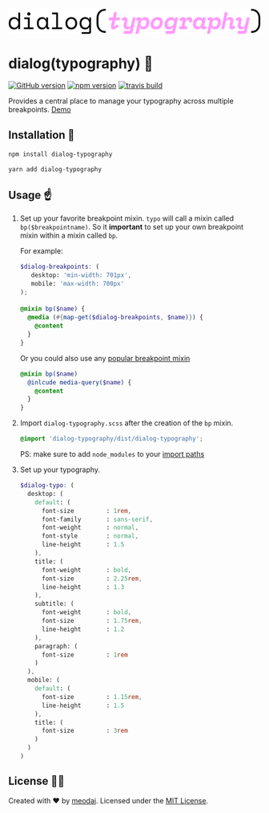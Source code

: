 ![dialog(typography)](media/logo.png)

# dialog(typography) :book:

[![GitHub version](https://badge.fury.io/gh/meodai%2Fdialog-typography.svg)](https://badge.fury.io/gh/meodai%2Fdialog-typography)
[![npm version](https://badge.fury.io/js/dialog-typography.svg)](https://badge.fury.io/js/dialog-typography)
[![travis build](https://api.travis-ci.org/meodai/dialog-typography.svg?branch=master)](https://travis-ci.org/meodai/dialog-typography)

Provides a central place to manage your typography across multiple breakpoints. [Demo](https://www.sassmeister.com/gist/7caa3ca64940a0a47caf09bd0e852eda)

## Installation 💾

```
npm install dialog-typography
```
```
yarn add dialog-typography
```

## Usage ☝️

1. Set up your favorite breakpoint mixin.
   `typo` will call a mixin called `bp($breakpointname)`. So it **important** to
   set up your own breakpoint mixin within a mixin called `bp`.

   For example:

   ```scss
   $dialog-breakpoints: (
      desktop: 'min-width: 701px',
      mobile: 'max-width: 700px'
   );

   @mixin bp($name) {
     @media (#{map-get($dialog-breakpoints, $name)}) {
       @content
     }
   }
   ```

   Or you could also use any [popular breakpoint mixin](https://github.com/inuitcss/tools.responsive/blob/master/_tools.responsive.scss)

   ```scss
   @mixin bp($name)
     @inlcude media-query($name) {
       @content
     }
   }
   ```

2. Import `dialog-typography.scss` after the creation of the `bp` mixin.

    ```scss
    @import 'dialog-typography/dist/dialog-typography';
    ```
    PS: make sure to add `node_modules` to your [import paths](https://github.com/sass/node-sass#includepaths)

3. Set up your typography.
    ```scss
    $dialog-typo: (
      desktop: (
        default: (
          font-size         : 1rem,
          font-family       : sans-serif,
          font-weight       : normal,
          font-style        : normal,
          line-height       : 1.5
        ),
        title: (
          font-weight       : bold,
          font-size         : 2.25rem,
          line-height       : 1.3
        ),
        subtitle: (
          font-weight       : bold,
          font-size         : 1.75rem,
          line-height       : 1.2
        ),
        paragraph: (
          font-size         : 1rem
        )
      ),
      mobile: (
        default: (
          font-size         : 1.15rem,
          line-height       : 1.5
        ),
        title: (
          font-size         : 3rem
        )
      )
    )
    ```

## License 👮🏼

Created with ♥ by [meodai](//github.com/meodai). Licensed under the [MIT License](LICENSE).
